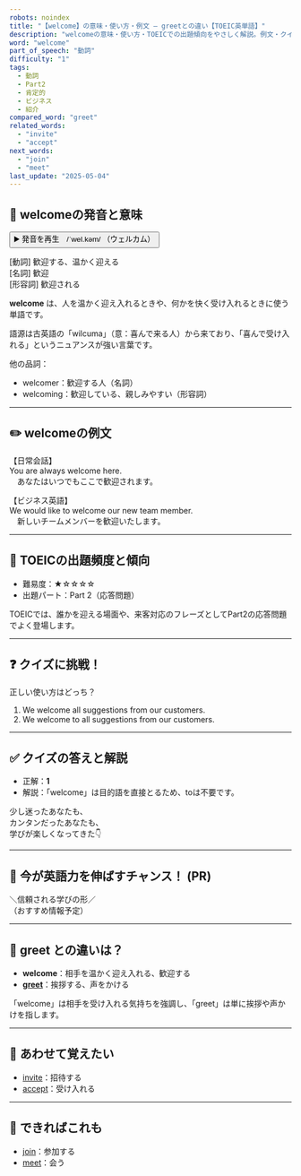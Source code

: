 ```yaml
---
robots: noindex
title: "【welcome】の意味・使い方・例文 ― greetとの違い【TOEIC英単語】"
description: "welcomeの意味・使い方・TOEICでの出題傾向をやさしく解説。例文・クイズ付きでgreetとの違いもわかりやすく学べます。"
word: "welcome"
part_of_speech: "動詞"
difficulty: "1"
tags:
  - 動詞
  - Part2
  - 肯定的
  - ビジネス
  - 紹介
compared_word: "greet"
related_words:
  - "invite"
  - "accept"
next_words:
  - "join"
  - "meet"
last_update: "2025-05-04"
---
```


## 🔰 welcomeの発音と意味

<button class="play-audio" onclick="playTTS('welcome')">
  <span class="play-audio-main">
    ▶️ 発音を再生　/ˈwel.kəm/
  </span>
  <span class="play-audio-sub">
    （ウェルカム）
  </span>
</button>

[動詞] 歓迎する、温かく迎える  
[名詞] 歓迎  
[形容詞] 歓迎される

**welcome** は、人を温かく迎え入れるときや、何かを快く受け入れるときに使う単語です。

語源は古英語の「wilcuma」（意：喜んで来る人）から来ており、「喜んで受け入れる」というニュアンスが強い言葉です。

他の品詞：  
- welcomer：歓迎する人（名詞）
- welcoming：歓迎している、親しみやすい（形容詞）

---

## ✏️ welcomeの例文

【日常会話】  
You are always welcome here.  
　あなたはいつでもここで歓迎されます。

【ビジネス英語】  
We would like to welcome our new team member.  
　新しいチームメンバーを歓迎いたします。

---

## 🎯 TOEICの出題頻度と傾向

- 難易度：★☆☆☆☆
- 出題パート：Part 2（応答問題）

TOEICでは、誰かを迎える場面や、来客対応のフレーズとしてPart2の応答問題でよく登場します。

---

## ❓ クイズに挑戦！

正しい使い方はどっち？

1. We welcome all suggestions from our customers.  
2. We welcome to all suggestions from our customers.

---

## ✅ クイズの答えと解説

- 正解：**1**
- 解説：「welcome」は目的語を直接とるため、toは不要です。

少し迷ったあなたも、  
カンタンだったあなたも、  
学びが楽しくなってきた👇️

---

## 🚀 今が英語力を伸ばすチャンス！ (PR)

<div class="info-center">
＼信頼される学びの形／<br>  
（おすすめ情報予定）
</div>

---

## 🤔  greet との違いは？

- **welcome**：相手を温かく迎え入れる、歓迎する
- **[greet](/word/greet/)**：挨拶する、声をかける

「welcome」は相手を受け入れる気持ちを強調し、「greet」は単に挨拶や声かけを指します。

---

## 🧩 あわせて覚えたい

- [invite](/word/invite/)：招待する
- [accept](/word/accept/)：受け入れる

---

## 📖 できればこれも

- [join](/word/join/)：参加する
- [meet](/word/meet/)：会う

<!-- cvid: aid43_bid44 -->
